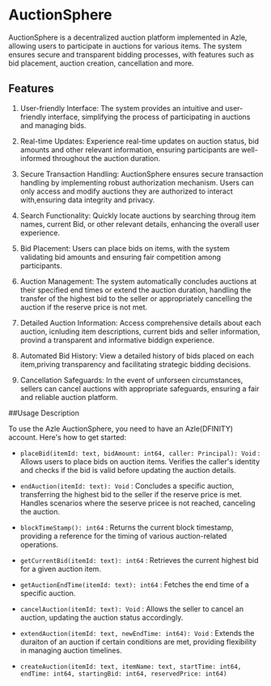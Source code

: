 # AuctionSphere

AuctionSphere is a decentralized auction platform implemented in Azle, allowing users to participate in auctions for various items. The system ensures secure and transparent bidding processes, with features such as bid placement, auction creation, cancellation and more.

## Features

1. User-friendly Interface: The system provides an intuitive and user-friendly interface, simplifying the process of participating in auctions and managing bids.

2. Real-time Updates: Experience real-time updates on auction status, bid amounts and other relevant information, ensuring participants are well-informed throughout the auction duration.

3. Secure Transaction Handling: AuctionSphere ensures secure transaction handling by implementing robust authorization mechanism. Users can only access and modify auctions they are authorized to interact with,ensuring data integrity and privacy.

4. Search Functionality: Quickly locate auctions by searching throug item names, current Bid, or other relevant details, enhancing the overall user experience.

5. Bid Placement: Users can place bids on items, with the system validating bid amounts and ensuring fair competition among participants.

6. Auction Management: The system automatically concludes auctions at their specified end times or extend the auction duration, handling the transfer of the highest bid to the seller or appropriately cancelling the auction if the reserve price is not met.

7. Detailed Auction Information: Access comprehensive details about each auction, icnluding item descriptions, current bids and seller information, provind a transparent and informative biddign experience.

8. Automated Bid History: View a detailed history of bids placed on each item,priving transparency and facilitating strategic bidding decisions.

9. Cancellation Safeguards: In the event of unforseen circumstances, sellers can cancel auctions with appropriate safeguards, ensuring a fair and reliable auction platform.

##Usage Description

To use the Azle AuctionSphere, you need to have an Azle(DFINITY) account. Here's how to get started:

- `placeBid(itemId: text, bidAmount: int64, caller: Principal): Void` : Allows users to place bids on auction items. Verifies the caller's identity and checks if the bid is valid before updating the auction details.

- `endAuction(itemId: text): Void` : Concludes a specific auction, transferring the highest bid to the seller if the reserve price is met. Handles scenarios where the seserve pricee is not reached, canceling the auction.

- `blockTimeStamp(): int64` : Returns the current block timestamp, providing a reference for the timing of various auction-related operations.

- `getCurrentBid(itemId: text): int64` : Retrieves the current highest bid for a given auction item.

- `getAuctionEndTime(itemId: text): int64` : Fetches the end time of a specific auction.

- `cancelAuction(itemId: text): Void` : Allows the seller to cancel an auction, updating the auction status accordingly.

- `extendAuction(itemId: text, newEndTime: int64): Void` : Extends the duraiton of an auction if certain conditions are met, providing flexibility in managing auction timelines.

- `createAuction(itemId: text, itemName: text, startTime: int64, endTime: int64, startingBid: int64, reservedPrice: int64)`
    

